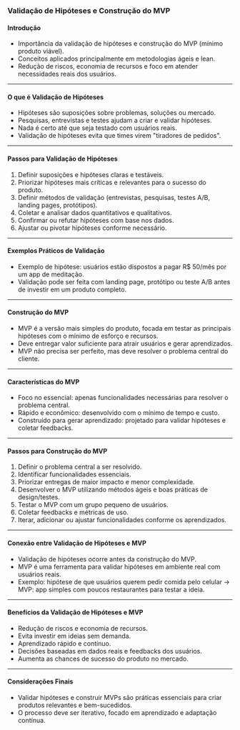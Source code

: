 ### Validação de Hipóteses e Construção do MVP

#### Introdução

- Importância da validação de hipóteses e construção do MVP (mínimo produto viável).
- Conceitos aplicados principalmente em metodologias ágeis e lean.
- Redução de riscos, economia de recursos e foco em atender necessidades reais dos usuários.

---

#### O que é Validação de Hipóteses

- Hipóteses são suposições sobre problemas, soluções ou mercado.
- Pesquisas, entrevistas e testes ajudam a criar e validar hipóteses.
- Nada é certo até que seja testado com usuários reais.
- Validação de hipóteses evita que times virem "tiradores de pedidos".

---

#### Passos para Validação de Hipóteses

1. Definir suposições e hipóteses claras e testáveis.
2. Priorizar hipóteses mais críticas e relevantes para o sucesso do produto.
3. Definir métodos de validação (entrevistas, pesquisas, testes A/B, landing pages, protótipos).
4. Coletar e analisar dados quantitativos e qualitativos.
5. Confirmar ou refutar hipóteses com base nos dados.
6. Ajustar ou pivotar hipóteses conforme necessário.

---

#### Exemplos Práticos de Validação

- Exemplo de hipótese: usuários estão dispostos a pagar R$ 50/mês por um app de meditação.
- Validação pode ser feita com landing page, protótipo ou teste A/B antes de investir em um produto completo.

---

#### Construção do MVP

- MVP é a versão mais simples do produto, focada em testar as principais hipóteses com o mínimo de esforço e recursos.
- Deve entregar valor suficiente para atrair usuários e gerar aprendizados.
- MVP não precisa ser perfeito, mas deve resolver o problema central do cliente.

---

#### Características do MVP

- Foco no essencial: apenas funcionalidades necessárias para resolver o problema central.
- Rápido e econômico: desenvolvido com o mínimo de tempo e custo.
- Construído para gerar aprendizado: projetado para validar hipóteses e coletar feedbacks.

---

#### Passos para Construção do MVP

1. Definir o problema central a ser resolvido.
2. Identificar funcionalidades essenciais.
3. Priorizar entregas de maior impacto e menor complexidade.
4. Desenvolver o MVP utilizando métodos ágeis e boas práticas de design/testes.
5. Testar o MVP com um grupo pequeno de usuários.
6. Coletar feedbacks e métricas de uso.
7. Iterar, adicionar ou ajustar funcionalidades conforme os aprendizados.

---

#### Conexão entre Validação de Hipóteses e MVP

- Validação de hipóteses ocorre antes da construção do MVP.
- MVP é uma ferramenta para validar hipóteses em ambiente real com usuários reais.
- Exemplo: hipótese de que usuários querem pedir comida pelo celular → MVP: app simples com poucos restaurantes para testar a ideia.

---

#### Benefícios da Validação de Hipóteses e MVP

- Redução de riscos e economia de recursos.
- Evita investir em ideias sem demanda.
- Aprendizado rápido e contínuo.
- Decisões baseadas em dados reais e feedbacks dos usuários.
- Aumenta as chances de sucesso do produto no mercado.

---

#### Considerações Finais

- Validar hipóteses e construir MVPs são práticas essenciais para criar produtos relevantes e bem-sucedidos.
- O processo deve ser iterativo, focado em aprendizado e adaptação contínua.
